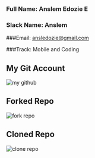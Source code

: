 ### Full Name: Anslem Edozie E

### Slack Name: Anslem

###Email: ansledozie@gmail.com

###Track: Mobile and Coding

## My Git Account
![my github](https://user-images.githubusercontent.com/57402241/80796852-3218d700-8b98-11ea-95bb-1b0eee222d03.PNG)

## Forked Repo
![fork repo](https://user-images.githubusercontent.com/57402241/80796929-6391a280-8b98-11ea-885d-8206b0b22121.PNG)

## Cloned Repo
![clone repo](https://user-images.githubusercontent.com/57402241/80851886-47cfe000-8c1c-11ea-8230-b6a956131337.PNG)